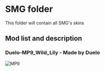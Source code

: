# SMG folder
This folder will contain all SMG's skins

## Mod list and description

### Duelo-MP9_Wild_Lily - Made by Duelo
![MP9](https://cdn.discordapp.com/attachments/681319583533236255/682999224098750497/unknown.png)